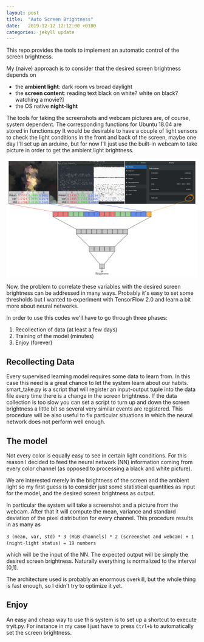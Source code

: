 ```yaml
---
layout: post
title:  "Auto Screen Brightness"
date:   2019-12-12 12:12:00 +0100
categories: jekyll update
---
```

This repo provides the tools to implement an automatic control of the screen brightness.

My (naive) approach is to consider that the desired screen brightness depends on
 - the **ambient light**: dark room vs broad daylight
 - the **screen content**: reading text black on white? white on black? watching a movie?]
 - the OS native **night-light**

The tools for taking the screenshots and webcam pictures are, of course, system dependent. The corresponding functions for Ubuntu 18.04 are stored in functions.py
It would be desirable to have a couple of light sensors to check the light conditions in the front and back of the screen, maybe one day I'll set up an arduino, but for now I'll just use the built-in webcam to take picture in order to get the ambient light brightness.

![Model Scheme](/assets/images/autobrightness/auto_brightness.png)

Now, the problem to correlate these variables with the desired screen brightness can be addressed in many ways. Probably it's easy to set some thresholds but I wanted to experiment with TensorFlow 2.0 and learn a bit more about neural networks.

In order to use this codes we'll have to go through three phases:
1. Recollection of data (at least a few days)
1. Training of the model (minutes)
1. Enjoy (forever)

## Recollecting Data
Every supervised learning model requires some data to learn from. In this case this need is a great chance to let the system learn about our habits.
smart_take.py is a script that will register an input-output tuple into the data file every time there is a change in the screen brightness.
If the data collection is too slow you can set a script to turn up and down the screen brightness a little bit so several very similar events are registered.
This procedure will be also useful to fix particular situations in which the neural network does not perform well enough.

## The model
Not every color is equally easy to see in certain light conditions. For this reason I decided to feed the neural network (NN) information coming from every color channel (as opposed to processing a black and white picture).

We are interested merely in the brightness of the screen and the ambient light so my first guess is to consider just some statistical quantities as input for the model, and the desired screen brightness as output.

In particular the system will take a screenshot and a picture from the webcam. After that it will compute the mean, variance and standard deviation of the pixel distribution for every channel.
This procedure results in as many as

`3 (mean, var, std) * 3 (RGB channels) * 2 (screenshot and webcam) + 1 (night-light status) = 19 numbers`

which will be the input of the NN.
The expected output will be simply the desired screen brightness. Naturally everything is normalized to the interval [0,1].

The architecture used is probably an enormous overkill, but the whole thing is fast enough, so I didn't try to optimize it yet.

## Enjoy
An easy and cheap way to use this system is to set up a shortcut to execute tryit.py. For instance in my case I just have to press `Ctrl+b` to automatically set the screen brightness.
